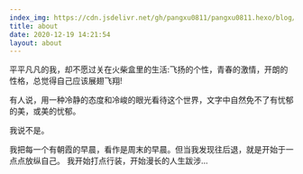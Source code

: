 ```yaml
---
index_img: https://cdn.jsdelivr.net/gh/pangxu0811/pangxu0811.hexo/blog/themes/fluid/source/img/about.png
title: about
date: 2020-12-19 14:21:54
layout: about
---
```

平平凡凡的我，却不愿过关在火柴盒里的生活:飞扬的个性，青春的激情，开朗的性格，总觉得自己应该展翅飞翔!

有人说，用一种冷静的态度和冷峻的眼光看待这个世界，文字中自然免不了有忧郁的美，或美的忧郁。
	
我说不是。
	
我把每一个有朝霞的早晨，看作是周末的早晨。但当我发现往后退，就是开始于一点点放纵自己。
我开始打点行装，开始漫长的人生跋涉...